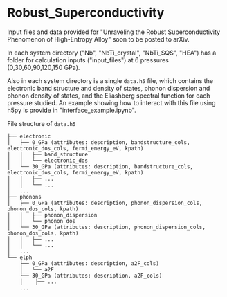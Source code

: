 # Robust_Superconductivity

Input files and data provided for "Unraveling the Robust Superconductivity Phenomenon of High-Entropy Alloy" soon to be posted to arXiv. 

In each system directory ("Nb", "NbTi_crystal", "NbTi_SQS", "HEA") has a folder for calculation inputs ("input_files") at 6 pressures (0,30,60,90,120,150 GPa). 

Also in each system directory is a single <code>data.h5</code> file, which contains the electronic band structure and density of states, phonon dispersion and phonon density of states, and the Eliashberg spectral function for each pressure studied. An example showing how to interact with this file using h5py is provide in "interface_example.ipynb". 

File structure of <code>data.h5</code>
```
├── electronic
│   ├── 0_GPa (attributes: description, bandstructure_cols, electronic_dos_cols, fermi_energy_eV, kpath)
│   │   ├── band_structure
│   │   └── electronic_dos
│   └── 30_GPa (attributes: description, bandstructure_cols, electronic_dos_cols, fermi_energy_eV, kpath)
│   │   ├── ... 
│   │   └── ...
│   ...
├── phonons
│   ├── 0_GPa (attributes: description, phonon_dispersion_cols, phonon_dos_cols, kpath)
│   │   ├── phonon_dispersion
│   │   └── phonon_dos
│   └── 30_GPa (attributes: description, phonon_dispersion_cols, phonon_dos_cols, kpath)
│   │   ├── ... 
│   │   └── ... 
│   ...
└── elph
    ├── 0_GPa (attributes: description, a2F_cols)
    │   └── a2F
    └── 30_GPa (attributes: description, a2F_cols)
    │    ├── ...
    ...

```
